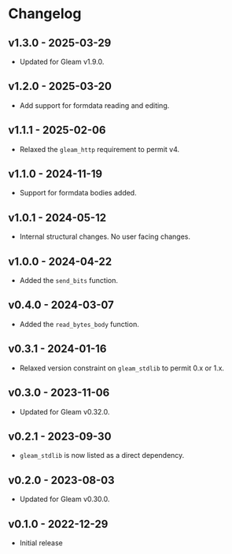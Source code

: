 # Changelog

## v1.3.0 - 2025-03-29

- Updated for Gleam v1.9.0.

## v1.2.0 - 2025-03-20

- Add support for formdata reading and editing.

## v1.1.1 - 2025-02-06

- Relaxed the `gleam_http` requirement to permit v4.

## v1.1.0 - 2024-11-19

- Support for formdata bodies added.

## v1.0.1 - 2024-05-12

- Internal structural changes. No user facing changes.

## v1.0.0 - 2024-04-22

- Added the `send_bits` function.

## v0.4.0 - 2024-03-07

- Added the `read_bytes_body` function.

## v0.3.1 - 2024-01-16

- Relaxed version constraint on `gleam_stdlib` to permit 0.x or 1.x.

## v0.3.0 - 2023-11-06

- Updated for Gleam v0.32.0.

## v0.2.1 - 2023-09-30

- `gleam_stdlib` is now listed as a direct dependency.

## v0.2.0 - 2023-08-03

- Updated for Gleam v0.30.0.

## v0.1.0 - 2022-12-29

- Initial release

